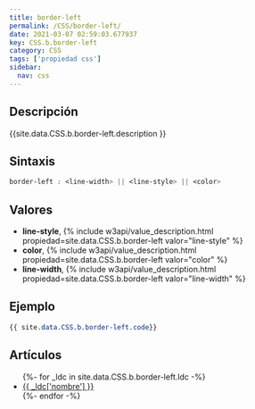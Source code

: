 ```yaml
---
title: border-left
permalink: /CSS/border-left/
date: 2021-03-07 02:59:03.677937
key: CSS.b.border-left
category: CSS
tags: ['propiedad css']
sidebar: 
  nav: css
---
```


## Descripción
{{site.data.CSS.b.border-left.description }}

## Sintaxis
~~~css
border-left : <line-width> || <line-style> || <color>
~~~

## Valores
* **line-style**,  {% include w3api/value_description.html propiedad=site.data.CSS.b.border-left valor="line-style" %}
* **color**,  {% include w3api/value_description.html propiedad=site.data.CSS.b.border-left valor="color" %}
* **line-width**,  {% include w3api/value_description.html propiedad=site.data.CSS.b.border-left valor="line-width" %}

## Ejemplo
~~~css
{{ site.data.CSS.b.border-left.code}}
~~~

## Artículos
<ul>
{%- for _ldc in site.data.CSS.b.border-left.ldc -%}
   <li>
       <a href="{{_ldc['url'] }}">{{ _ldc['nombre'] }}</a>
   </li>
{%- endfor -%}
</ul>
